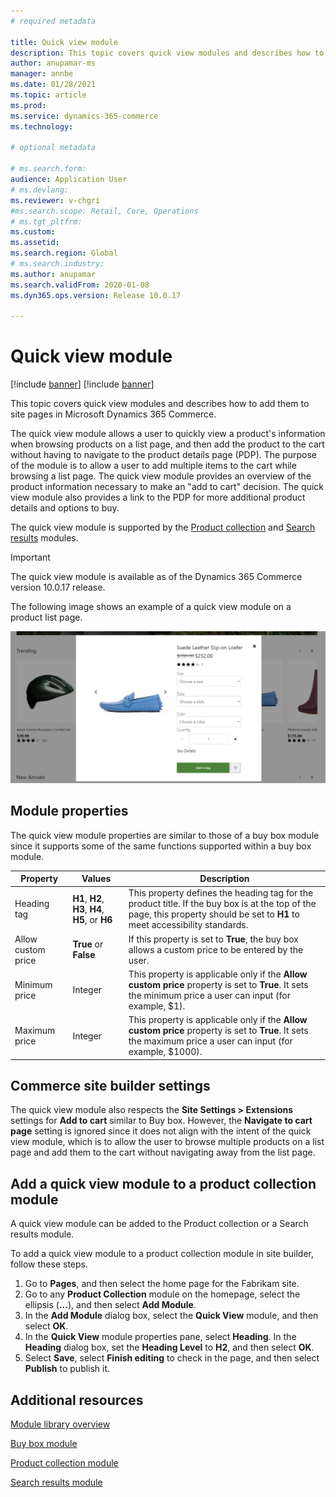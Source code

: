 ```yaml
---
# required metadata

title: Quick view module
description: This topic covers quick view modules and describes how to add them to site pages in Microsoft Dynamics 365 Commerce.
author: anupamar-ms
manager: annbe
ms.date: 01/28/2021
ms.topic: article
ms.prod: 
ms.service: dynamics-365-commerce
ms.technology: 

# optional metadata

# ms.search.form: 
audience: Application User
# ms.devlang: 
ms.reviewer: v-chgri
#ms.search.scope: Retail, Core, Operations
# ms.tgt_pltfrm: 
ms.custom: 
ms.assetid: 
ms.search.region: Global
# ms.search.industry: 
ms.author: anupamar
ms.search.validFrom: 2020-01-08
ms.dyn365.ops.version: Release 10.0.17

---
```


# Quick view module

[!include [banner](includes/banner.md)]
[!include [banner](includes/preview-banner.md)]

This topic covers quick view modules and describes how to add them to site pages in Microsoft Dynamics 365 Commerce.

The quick view module allows a user to quickly view a product's information when browsing products on a list page, and then add the product to the cart without having to navigate to the product details page (PDP). The purpose of the module is to allow a user to add multiple items to the cart while browsing a list page. The quick view module provides an overview of the product information necessary to make an "add to cart" decision. The quick view module also provides a link to the PDP for more additional product details and options to buy.

The quick view module is supported by the [Product collection](add-product-collection.md) and [Search results](search-result-module.md) modules.

> [!IMPORTANT]
> The quick view module is available as of the Dynamics 365 Commerce version 10.0.17 release.

The following image shows an example of a quick view module on a product list page.

![Example of a quick view module on a product list page](./media/ecommerce-quickview.PNG)

## Module properties

The quick view module properties are similar to those of a buy box module since it supports some of the same functions supported within a buy box module.

| Property | Values | Description |
|----------------|--------|-------------|
| Heading tag | **H1**, **H2**, **H3**, **H4**, **H5**, or **H6** | This property defines the heading tag for the product title. If the buy box is at the top of the page, this property should be set to **H1** to meet accessibility standards.  |
| Allow custom price | **True** or **False** | If this property is set to **True**, the buy box allows a custom price to be entered by the user.|
| Minimum price| Integer| This property is applicable only if the **Allow custom price** property is set to **True**. It sets the minimum price a user can input (for example, $1).|
| Maximum price| Integer| This property is applicable only if the **Allow custom price** property is set to **True**. It sets the maximum price a user can input (for example, $1000).|

## Commerce site builder settings

The quick view module also respects the **Site Settings \> Extensions** settings for **Add to cart** similar to Buy box. However, the **Navigate to cart page** setting is ignored since it does not align with the intent of the quick view module, which is to allow the user to browse multiple products on a list page and add them to the cart without navigating away from the list page.

## Add a quick view module to a product collection module

A quick view module can be added to the Product collection or a Search results module. 

To add a quick view module to a product collection module in site builder, follow these steps.

1. Go to **Pages**, and then select the home page for the Fabrikam site.
1. Go to any **Product Collection** module on the homepage, select the ellipsis (**...**), and then select **Add Module**.
1. In the **Add Module** dialog box, select the **Quick View** module, and then select **OK**.
1. In the **Quick View** module properties pane, select **Heading**. In the **Heading** dialog box, set the **Heading Level** to **H2**, and then select **OK**.
1. Select **Save**, select **Finish editing** to check in the page, and then select **Publish** to publish it.

## Additional resources

[Module library overview](starter-kit-overview.md)

[Buy box module](add-buy-box.md)

[Product collection module](add-product-collection.md)

[Search results module](search-result-module.md)
